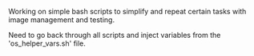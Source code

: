 Working on simple bash scripts to simplify and repeat certain tasks with image management and testing.

Need to go back through all scripts and inject variables from the 'os_helper_vars.sh' file.

